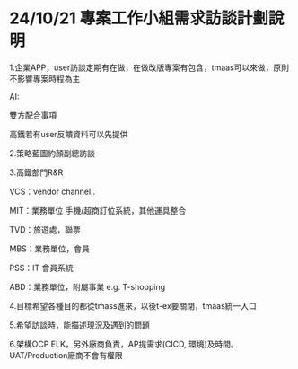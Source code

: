 # 24/10/21 專案工作小組需求訪談計劃說明

1.企業APP，user訪談定期有在做，在做改版專案有包含，tmaas可以來做，原則不影響專案時程為主

AI:&#x20;

雙方配合事項

高鐵若有user反饋資料可以先提供

2.策略藍圖約顏副總訪談

3.高鐵部門R\&R

VCS：vendor channel..

MIT：業務單位 手機/超商訂位系統，其他運具整合

TVD：旅遊處，聯票

MBS：業務單位，會員

PSS：IT 會員系統

ABD：業務單位，附屬事業 e.g. T-shopping

4.目標希望各種目的都從tmass進來，以後t-ex要關閉，tmaas統一入口

5.希望訪談時，能描述現況及遇到的問題

6.架構OCP ELK，另外廠商負責，AP提需求(CICD, 環境)及時間。UAT/Production廠商不會有權限

